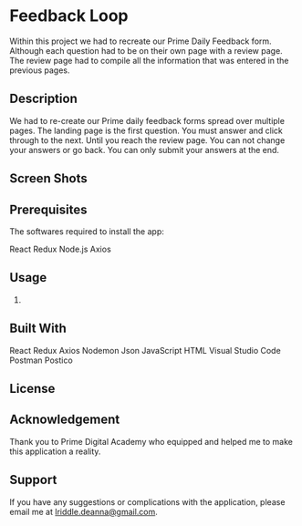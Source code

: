 # Feedback Loop

Within this project we had to recreate our Prime Daily Feedback form. Although each question had to be on their own page with a review page. The review page had to compile all the information that was entered in the previous pages.

## Description

We had to re-create our Prime daily feedback forms spread over multiple pages.
The landing page is the first question.
You must answer and click through to the next. Until you reach the review page.
You can not change your answers or go back. You can only submit your answers at the end.

## Screen Shots

## Prerequisites

The softwares required to install the app:

React
Redux
Node.js
Axios

## Usage

1.

## Built With

React
Redux
Axios
Nodemon
Json
JavaScript
HTML
Visual Studio Code
Postman
Postico

## License

## Acknowledgement

Thank you to Prime Digital Academy who equipped and helped me to make this application a reality.

## Support

If you have any suggestions or complications with the application, please email me at lriddle.deanna@gmail.com.
